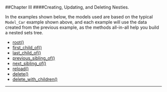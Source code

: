 ##Chapter III
####Creating, Updating, and Deleting Nesties.

In the examples shown below, the models used are based on the typical `Model_Car` example shown above, and each example will use the data created from the previous example, as the methods all-in-all help you build a nested sets tree.

* [root()](#root "/manuals/nesty/cud/root")
* [first_child_of()](#first_child_of "/manuals/nesty/cud/first_child_of")
* [last_child_of()](#last_child_of "/manuals/nesty/cud/last_child_of")
* [previous_sibling_of()](#previous_sibling_of "/manuals/nesty/cud/previous_sibling_of")
* [next_sibling_of()](#next_sibling_of "/manuals/nesty/cud/next_sibling_of")
* [reload()](#reload "/manuals/nesty/cud/reload")
* [delete()](#delete "/manuals/nesty/cud/delete")
* [delete_with_children()](#delete_with_children "/manuals/nesty/cud/delete_with_children")

----------
